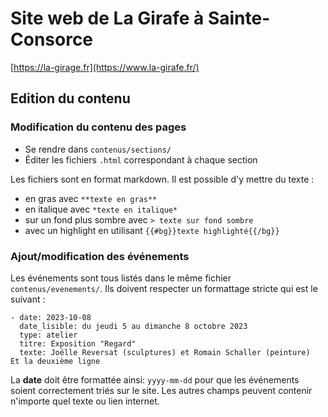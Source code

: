 # Site web de La Girafe à Sainte-Consorce
[https://la-girage.fr](https://www.la-girafe.fr/)

## Edition du contenu
### Modification du contenu des pages
- Se rendre dans ```contenus/sections/```
- Éditer les fichiers ```.html``` correspondant à chaque section

Les fichiers sont en format markdown. Il est possible d'y mettre du texte : 
- en gras avec ```**texte en gras**```
- en italique avec ```*texte en italique*```
- sur un fond plus sombre avec ```> texte sur fond sombre```
- avec un highlight en utilisant ```{{#bg}}texte highlighté{{/bg}}```

### Ajout/modification des événements
Les événements sont tous listés dans le même fichier ```contenus/evenements/```. Ils doivent respecter un formattage stricte qui est le suivant : 
```
- date: 2023-10-08
  date_lisible: du jeudi 5 au dimanche 8 octobre 2023
  type: atelier
  titre: Exposition "Regard"
  texte: Joëlle Reversat (sculptures) et Romain Schaller (peinture)  Et la deuxième ligne
```
La **date** doit être formattée ainsi: ```yyyy-mm-dd``` pour que les événements soient correctement triés sur le site. 
Les autres champs peuvent contenir n'importe quel texte ou lien internet. 

